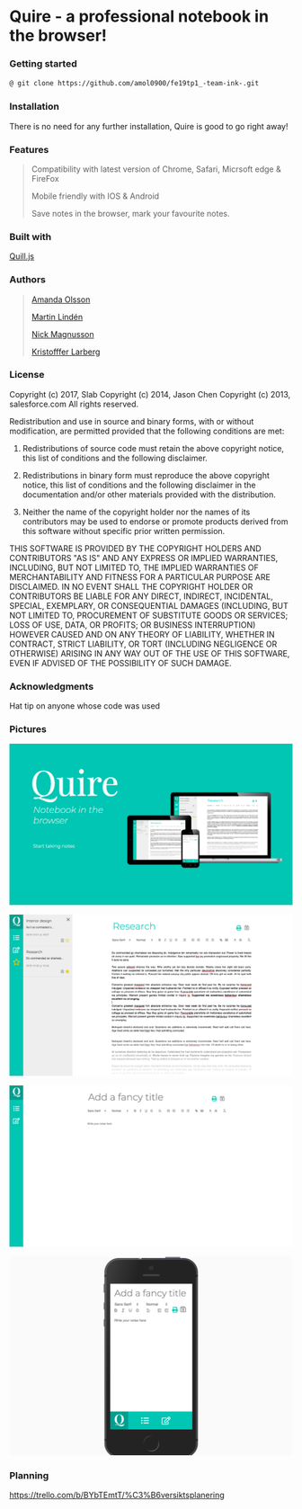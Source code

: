 # Quire - a professional notebook in the browser!

 ### Getting started 
```sh
@ git clone https://github.com/amol0900/fe19tp1_-team-ink-.git
```

### Installation
There is no need for any further installation, Quire is good to go right away!


### Features

>Compatibility with latest version of Chrome, Safari, Micrsoft edge & FireFox
>
>Mobile friendly with IOS & Android
>
>Save notes in the browser, mark your favourite notes.


### Built with 
[Quill.js](https://quilljs.com/) 


### Authors
>[Amanda Olsson](https://github.com/amol0900)
>
>[Martin Lindén](https://github.com/martin-linden)
>
>[Nick Magnusson](https://github.com/haiip)
>
>[Kristofffer Larberg](https://github.com/kristofferlarberg)


### License
Copyright (c) 2017, Slab
Copyright (c) 2014, Jason Chen
Copyright (c) 2013, salesforce.com
All rights reserved.

Redistribution and use in source and binary forms, with or without
modification, are permitted provided that the following conditions
are met:

1. Redistributions of source code must retain the above copyright
notice, this list of conditions and the following disclaimer.

2. Redistributions in binary form must reproduce the above copyright
notice, this list of conditions and the following disclaimer in the
documentation and/or other materials provided with the distribution.

3. Neither the name of the copyright holder nor the names of its
contributors may be used to endorse or promote products derived from
this software without specific prior written permission.

THIS SOFTWARE IS PROVIDED BY THE COPYRIGHT HOLDERS AND CONTRIBUTORS "AS
IS" AND ANY EXPRESS OR IMPLIED WARRANTIES, INCLUDING, BUT NOT LIMITED
TO, THE IMPLIED WARRANTIES OF MERCHANTABILITY AND FITNESS FOR A
PARTICULAR PURPOSE ARE DISCLAIMED. IN NO EVENT SHALL THE COPYRIGHT
HOLDER OR CONTRIBUTORS BE LIABLE FOR ANY DIRECT, INDIRECT, INCIDENTAL,
SPECIAL, EXEMPLARY, OR CONSEQUENTIAL DAMAGES (INCLUDING, BUT NOT
LIMITED TO, PROCUREMENT OF SUBSTITUTE GOODS OR SERVICES; LOSS OF USE,
DATA, OR PROFITS; OR BUSINESS INTERRUPTION) HOWEVER CAUSED AND ON ANY
THEORY OF LIABILITY, WHETHER IN CONTRACT, STRICT LIABILITY, OR TORT
(INCLUDING NEGLIGENCE OR OTHERWISE) ARISING IN ANY WAY OUT OF THE USE
OF THIS SOFTWARE, EVEN IF ADVISED OF THE POSSIBILITY OF SUCH DAMAGE.


### Acknowledgments
Hat tip on anyone whose code was used



### Pictures
![Landing](docs/4.png "landing")  

![Note](docs/1.png "note")

![Desktop](docs/2.png "desktop")  

![Mobile](docs/3.png "mobile")


### Planning
https://trello.com/b/BYbTEmtT/%C3%B6versiktsplanering